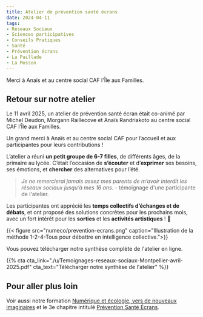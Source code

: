 ```yaml
---
title: Atelier de prévention santé écrans
date: 2024-04-11
tags:
- Réseaux Sociaux
- Sciences participatives
- Conseils Pratiques
- Santé
- Prévention écrans
- La Paillade
- La Mosson
---
```


Merci à Anaïs et au centre social CAF l'Île aux Familles.

<!--more-->

## Retour sur notre atelier

Le 11 avril 2025, un atelier de prévention santé écran était co-animé par Michel Deudon, Morgann Raillecove et Anaïs Randriakoto au centre social CAF l’Île aux Familles. 

Un grand merci à Anaïs et au centre social CAF pour l’accueil et aux participantes pour leurs contributions !

L’atelier a réuni <b>un petit groupe de 6-7 filles</b>, de différents âges, de la primaire au lycée. C’était l’occasion de <b>s’écouter</b> et d’<b>exprimer</b> ses besoins, ses émotions, et <b>chercher</b> des alternatives pour l’été.

> _Je ne remercierai jamais assez mes parents de m’avoir interdit les réseaux sociaux jusqu’à mes 16 ans._ - témoignage d'une participante de l'atelier.

Les participantes ont apprécié les <b>temps collectifs d’échanges et de débats</b>, et ont proposé des solutions concrètes pour les prochains mois, avec un fort intérêt pour les <b>sorties</b> et les <b>activités artistiques</b> ! 🎨

{{< figure src="numeco/prevention-ecrans.png" caption="Illustration de la méthode 1-2-4-Tous pour débattre en intelligence collective.">}}

Vous pouvez télécharger notre synthèse complète de l'atelier en ligne.

{{% cta cta_link="./u/Temoignages-reseaux-sociaux-Montpellier-avril-2025.pdf" cta_text="Télécharger notre synthèse de l'atelier" %}}

## Pour aller plus loin

Voir aussi notre formation [Numérique et écologie, vers de nouveaux imaginaires](https://www.mathsetmaryam.fr/c/numerique-ecologie/) et le 3e chapitre intitulé [Prévention Santé Écrans](https://www.mathsetmaryam.fr/c/numerique-ecologie/prevention-sante-ecrans/).